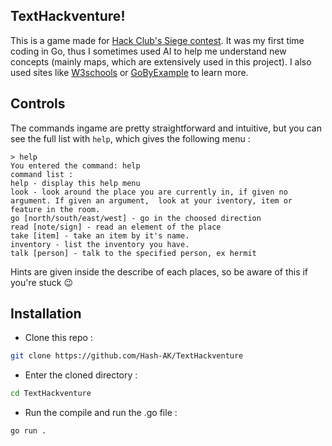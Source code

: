 ## TextHackventure!
This is a game made for [Hack Club's Siege contest](https://siege.hackclub.com). It was my first time coding in Go, thus I sometimes used AI to help me understand new concepts (mainly maps, which are extensively used in this project). I also used sites like [W3schools](https://www.w3schools.com/go/) or [GoByExample](https://gobyexample.com/) to learn more.

## Controls
The commands ingame are pretty straightforward and intuitive, but you can see the full list with ```help```, which gives the following menu : 
```goang
> help
You entered the command: help
command list :
help - display this help menu
look - look around the place you are currently in, if given no argument. If given an argument,  look at your iventory, item or feature in the room.
go [north/south/east/west] - go in the choosed direction
read [note/sign] - read an element of the place
take [item] - take an item by it's name.
inventory - list the inventory you have.
talk [person] - talk to the specified person, ex hermit
```

Hints are given inside the describe of each places, so be aware of this if you're stuck :wink: 

## Installation

- Clone this repo :
```bash
git clone https://github.com/Hash-AK/TextHackventure
```
- Enter the cloned directory : 
```bash 
cd TextHackventure
```
- Run the compile and run the .go file : 
```bash 
go run .
```